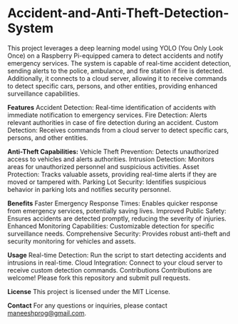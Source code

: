 # Accident-and-Anti-Theft-Detection-System
This project leverages a deep learning model using YOLO (You Only Look Once) on a Raspberry Pi-equipped camera to detect accidents and notify emergency services. The system is capable of real-time accident detection, sending alerts to the police, ambulance, and fire station if fire is detected. Additionally, it connects to a cloud server, allowing it to receive commands to detect specific cars, persons, and other entities, providing enhanced surveillance capabilities.

**Features**
Accident Detection: Real-time identification of accidents with immediate notification to emergency services.
Fire Detection: Alerts relevant authorities in case of fire detection during an accident.
Custom Detection: Receives commands from a cloud server to detect specific cars, persons, and other entities.

**Anti-Theft Capabilities:**
Vehicle Theft Prevention: Detects unauthorized access to vehicles and alerts authorities.
Intrusion Detection: Monitors areas for unauthorized personnel and suspicious activities.
Asset Protection: Tracks valuable assets, providing real-time alerts if they are moved or tampered with.
Parking Lot Security: Identifies suspicious behavior in parking lots and notifies security personnel.

**Benefits**
Faster Emergency Response Times: Enables quicker response from emergency services, potentially saving lives.
Improved Public Safety: Ensures accidents are detected promptly, reducing the severity of injuries.
Enhanced Monitoring Capabilities: Customizable detection for specific surveillance needs.
Comprehensive Security: Provides robust anti-theft and security monitoring for vehicles and assets.

**Usage**
Real-time Detection: Run the script to start detecting accidents and intrusions in real-time.
Cloud Integration: Connect to your cloud server to receive custom detection commands.
Contributions
Contributions are welcome! Please fork this repository and submit pull requests.

**License**
This project is licensed under the MIT License.

**Contact**
For any questions or inquiries, please contact maneeshprog@gmail.com.
